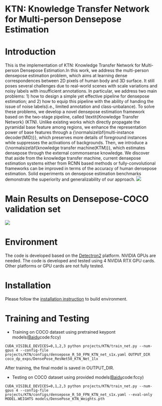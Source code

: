 # KTN: Knowledge Transfer Network for Multi-person Densepose Estimation

# Introduction
This is the implementation of KTN: Knowledge Transfer Network for Multi-person Densepose Estimation.In this work, we address the multi-person densepose estimation problem, which aims at learning dense correspondences between 2D pixels of human body and 3D surface. It still poses several challenges due to real-world scenes with scale variations and noisy labels with insufficient annotations. In particular, we address two main problems: 1) how to design a simple yet effective pipeline for densepose estimation; and 2) how to equip this pipeline with the ability of handing the issue of noise labels(i.e., limited annotation and class-unbalance). To solve these problems, we develop a novel densepose estimation framework based on the two-stage pipeline, called \textit{Knowledge Transfer Network} (KTN). Unlike existing works which directly propagate the pyramidal base feature among regions, we enhance the representation power of base features through a {\normalsize\bf{multi-instance decoder(MID)}}, which preserves more details of foreground instances while suppresses the activations of backgrounds. Then, we introduce a {\normalsize\bf{knowledge transfer machine(KTM)}}, which estimates densepose through the external commonsense knowledge. 
We discover that aside from the knowledge transfer machine, current densepose estimation systems either from RCNN based methods or fully-convolutional frameworks can be improved in terms of the accuracy of human densepose estimation.
Solid experiments on densepose estimation benchmarks demonstrate the superiority and generalizability of our approach.
![](https://github.com/cfm-wxh/TSN/blob/master/visualization/KTN.png)
# Main Results on Densepose-COCO validation set
![](https://github.com/cfm-wxh/TSN/blob/master/visualization/main_result.jpg)
# Environment
The code is developed based on the [Detectron2](https://github.com/facebookresearch/detectron2) platform. NVIDIA GPUs are needed. The code is developed and tested using 4 NVIDIA RTX GPU cards. Other platforms or GPU cards are not fully tested.
# Installation
Please follow the [installation instruction](https://github.com/facebookresearch/detectron2) to build environment.
# Training and Testing
- Training on COCO dataset using pretrained keypont models([Baidu](https://pan.baidu.com/s/1OyuimZ4Xd6rtC3iD4SbyZQ 
)code:fccy)
```
CUDA_VISIBLE_DEVICES=0,1,2,3 python projects/KTN/train_net.py --num-gpus 4 --config-file projects/KTN/configs/densepose_R_50_FPN_KTN_net_s1x.yaml OUTPUT_DIR coco_dp_exps/DensePose_ResNet50_KTN_Net_1lx
```
After training, the final model is saved in OUTPUT_DIR.
- Testing on COCO dataset using provided models([Baidu](https://pan.baidu.com/s/1OyuimZ4Xd6rtC3iD4SbyZQ)code:fccy)
```
CUDA_VISIBLE_DEVICES=0,1,2,3 python projects/KTN/train_net.py --num-gpus 4 --config-file projects/KTN/configs/densepose_R_50_FPN_KTN_net_s1x.yaml --eval-only MODEL.WEIGHTS models/DensePose_KTN_Weights.pth
```
